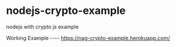 # nodejs-crypto-example
nodejs with crypto js example

Working Example ---- https://nag-crypto-example.herokuapp.com/
